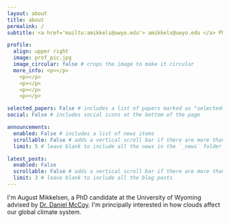 ```yaml
---
layout: about
title: about
permalink: /
subtitle: <a href='mailto:amikkels@uwyo.edu'> amikkels@uwyo.edu </a> PhD Candidate, U. Wyoming Department of Atmospheric Science.

profile:
  align: upper right
  image: prof_pic.jpg
  image_circular: false # crops the image to make it circular
  more_info: <p></p>
    <p></p>
    <p></p>
    <p></p>
    <p></p>

selected_papers: False # includes a list of papers marked as "selected={true}"
social: False # includes social icons at the bottom of the page

announcements:
  enabled: False # includes a list of news items
  scrollable: False # adds a vertical scroll bar if there are more than 3 news items
  limit: 5 # leave blank to include all the news in the `_news` folder

latest_posts:
  enabled: False
  scrollable: False # adds a vertical scroll bar if there are more than 3 new posts items
  limit: 3 # leave blank to include all the blog posts
---
```


I'm August Mikkelsen, a PhD candidate at the University of Wyoming advised by <a href='https://mccoy.pt/'>Dr. Daniel McCoy</a>. I'm principally interested in how clouds affect our global climate system.


